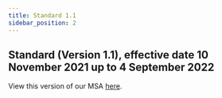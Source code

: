 ```yaml
---
title: Standard 1.1
sidebar_position: 2
---
```


## Standard (Version 1.1), effective date 10 November 2021 up to 4 September 2022

View this version of our MSA [here](https://www.codat.io/msa-22november21/).


